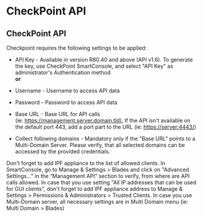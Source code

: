 # CheckPoint API

## CheckPoint API

Checkpoint requires the following settings to be applied:

-   API Key - Available in version R80.40 and above (API v1.6). To
    generate the key, use CheckPoint SmartConsole, and select "API Key"
    as administrator's Authentication method  
    **or**

-   Username - Username to access API data

-   Password - Password to access API data  

-   Base URL - Base URL for API calls
    (ie: [https://management.server.domain.tld).](https://management.server.domain.tld) If
    the API isn't available on the default port 443, add a port part to
    the URL (ie: <https://server:4443/>)

-   Collect following domains - Mandatory only if the "Base URL" points
    to a Multi-Domain Server. Please verify, that all selected domains
    can be accessed by the provided credentials.  

Don't forget to add IPF appliance to the list of allowed clients. In
SmartConsole, go to Manage & Settings \> Blades and click on "Advanced
Settings..." in the “Management API“ section to verify, from where are
API calls allowed. In case that you use setting "All IP addresses that
can be used for GUI clients", don't forget to add IPF appliance address
to Manage & Settings \> Permissions & Administrators \> Trusted Clients.
In case you use Multi-Domain server, all necessary settings are in Multi
Domain menu (ie: Multi Domain \> Blades)
